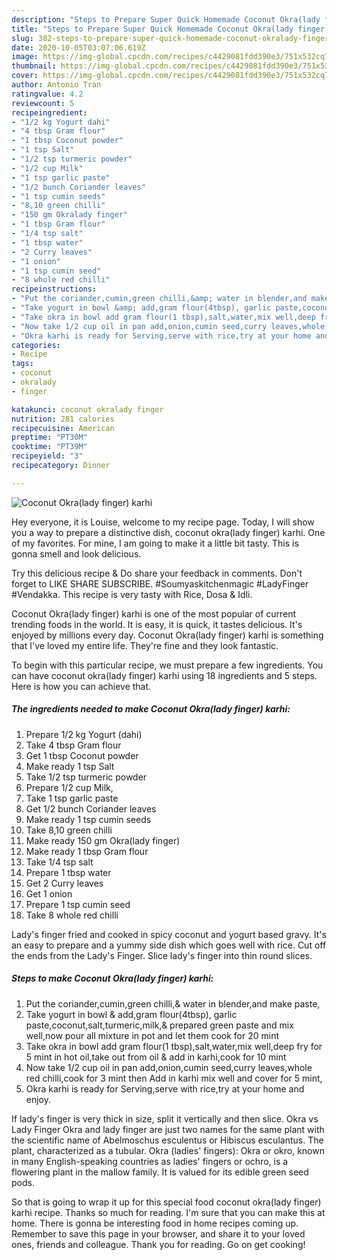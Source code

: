 ```yaml
---
description: "Steps to Prepare Super Quick Homemade Coconut Okra(lady finger) karhi"
title: "Steps to Prepare Super Quick Homemade Coconut Okra(lady finger) karhi"
slug: 382-steps-to-prepare-super-quick-homemade-coconut-okralady-finger-karhi
date: 2020-10-05T03:07:06.619Z
image: https://img-global.cpcdn.com/recipes/c4429081fdd390e3/751x532cq70/coconut-okralady-finger-karhi-recipe-main-photo.jpg
thumbnail: https://img-global.cpcdn.com/recipes/c4429081fdd390e3/751x532cq70/coconut-okralady-finger-karhi-recipe-main-photo.jpg
cover: https://img-global.cpcdn.com/recipes/c4429081fdd390e3/751x532cq70/coconut-okralady-finger-karhi-recipe-main-photo.jpg
author: Antonio Tran
ratingvalue: 4.2
reviewcount: 5
recipeingredient:
- "1/2 kg Yogurt dahi"
- "4 tbsp Gram flour"
- "1 tbsp Coconut powder"
- "1 tsp Salt"
- "1/2 tsp turmeric powder"
- "1/2 cup Milk"
- "1 tsp garlic paste"
- "1/2 bunch Coriander leaves"
- "1 tsp cumin seeds"
- "8,10 green chilli"
- "150 gm Okralady finger"
- "1 tbsp Gram flour"
- "1/4 tsp salt"
- "1 tbsp water"
- "2 Curry leaves"
- "1 onion"
- "1 tsp cumin seed"
- "8 whole red chilli"
recipeinstructions:
- "Put the coriander,cumin,green chilli,&amp; water in blender,and make paste,"
- "Take yogurt in bowl &amp; add,gram flour(4tbsp), garlic paste,coconut,salt,turmeric,milk,&amp; prepared green paste and mix well,now pour all mixture in pot and let them cook for 20 mint"
- "Take okra in bowl add gram flour(1 tbsp),salt,water,mix well,deep fry for 5 mint in hot oil,take out from oil &amp; add in karhi,cook for 10 mint"
- "Now take 1/2 cup oil in pan add,onion,cumin seed,curry leaves,whole red chilli,cook for 3 mint then Add in karhi mix well and cover for 5 mint,"
- "Okra karhi is ready for Serving,serve with rice,try at your home and enjoy."
categories:
- Recipe
tags:
- coconut
- okralady
- finger

katakunci: coconut okralady finger 
nutrition: 281 calories
recipecuisine: American
preptime: "PT30M"
cooktime: "PT39M"
recipeyield: "3"
recipecategory: Dinner

---
```



![Coconut Okra(lady finger) karhi](https://img-global.cpcdn.com/recipes/c4429081fdd390e3/751x532cq70/coconut-okralady-finger-karhi-recipe-main-photo.jpg)

Hey everyone, it is Louise, welcome to my recipe page. Today, I will show you a way to prepare a distinctive dish, coconut okra(lady finger) karhi. One of my favorites. For mine, I am going to make it a little bit tasty. This is gonna smell and look delicious.

Try this delicious recipe &amp; Do share your feedback in comments. Don&#39;t forget to LIKE SHARE SUBSCRIBE. #Soumyaskitchenmagic #LadyFinger #Vendakka. This recipe is very tasty with Rice, Dosa &amp; Idli.

Coconut Okra(lady finger) karhi is one of the most popular of current trending foods in the world. It is easy, it is quick, it tastes delicious. It's enjoyed by millions every day. Coconut Okra(lady finger) karhi is something that I've loved my entire life. They're fine and they look fantastic.


To begin with this particular recipe, we must prepare a few ingredients. You can have coconut okra(lady finger) karhi using 18 ingredients and 5 steps. Here is how you can achieve that.

<!--inarticleads1-->

##### The ingredients needed to make Coconut Okra(lady finger) karhi:

1. Prepare 1/2 kg Yogurt (dahi)
1. Take 4 tbsp Gram flour
1. Get 1 tbsp Coconut powder
1. Make ready 1 tsp Salt
1. Take 1/2 tsp turmeric powder
1. Prepare 1/2 cup Milk,
1. Take 1 tsp garlic paste
1. Get 1/2 bunch Coriander leaves
1. Make ready 1 tsp cumin seeds
1. Take 8,10 green chilli
1. Make ready 150 gm Okra(lady finger)
1. Make ready 1 tbsp Gram flour
1. Take 1/4 tsp salt
1. Prepare 1 tbsp water
1. Get 2 Curry leaves
1. Get 1 onion
1. Prepare 1 tsp cumin seed
1. Take 8 whole red chilli


Lady&#39;s finger fried and cooked in spicy coconut and yogurt based gravy. It&#39;s an easy to prepare and a yummy side dish which goes well with rice. Cut off the ends from the Lady&#39;s Finger. Slice lady&#39;s finger into thin round slices. 

<!--inarticleads2-->

##### Steps to make Coconut Okra(lady finger) karhi:

1. Put the coriander,cumin,green chilli,&amp; water in blender,and make paste,
1. Take yogurt in bowl &amp; add,gram flour(4tbsp), garlic paste,coconut,salt,turmeric,milk,&amp; prepared green paste and mix well,now pour all mixture in pot and let them cook for 20 mint
1. Take okra in bowl add gram flour(1 tbsp),salt,water,mix well,deep fry for 5 mint in hot oil,take out from oil &amp; add in karhi,cook for 10 mint
1. Now take 1/2 cup oil in pan add,onion,cumin seed,curry leaves,whole red chilli,cook for 3 mint then Add in karhi mix well and cover for 5 mint,
1. Okra karhi is ready for Serving,serve with rice,try at your home and enjoy.


If lady&#39;s finger is very thick in size, split it vertically and then slice. Okra vs Lady Finger Okra and lady finger are just two names for the same plant with the scientific name of Abelmoschus esculentus or Hibiscus esculantus. The plant, characterized as a tubular. Okra (ladies&#39; fingers): Okra or okro, known in many English-speaking countries as ladies&#39; fingers or ochro, is a flowering plant in the mallow family. It is valued for its edible green seed pods. 

So that is going to wrap it up for this special food coconut okra(lady finger) karhi recipe. Thanks so much for reading. I'm sure that you can make this at home. There is gonna be interesting food in home recipes coming up. Remember to save this page in your browser, and share it to your loved ones, friends and colleague. Thank you for reading. Go on get cooking!
